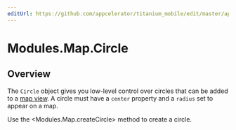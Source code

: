 ```yaml
---
editUrl: https://github.com/appcelerator/titanium_mobile/edit/master/apidoc/Circle.yml
---
```

# Modules.Map.Circle

<TypeHeader/>

## Overview

The `Circle` object gives you low-level control over circles that can be added to a
[map view](Modules.Map.View). A circle must have a `center` property and a `radius` set to appear on a map.

Use the <Modules.Map.createCircle> method to create a circle.

<ApiDocs/>
